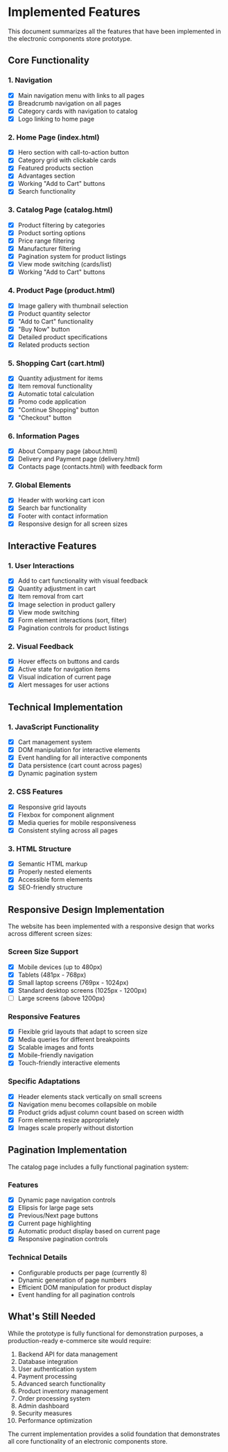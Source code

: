 # Implemented Features

This document summarizes all the features that have been implemented in the electronic components store prototype.

## Core Functionality

### 1. Navigation
- [x] Main navigation menu with links to all pages
- [x] Breadcrumb navigation on all pages
- [x] Category cards with navigation to catalog
- [x] Logo linking to home page

### 2. Home Page (index.html)
- [x] Hero section with call-to-action button
- [x] Category grid with clickable cards
- [x] Featured products section
- [x] Advantages section
- [x] Working "Add to Cart" buttons
- [x] Search functionality

### 3. Catalog Page (catalog.html)
- [x] Product filtering by categories
- [x] Product sorting options
- [x] Price range filtering
- [x] Manufacturer filtering
- [x] Pagination system for product listings
- [x] View mode switching (cards/list)
- [x] Working "Add to Cart" buttons

### 4. Product Page (product.html)
- [x] Image gallery with thumbnail selection
- [x] Product quantity selector
- [x] "Add to Cart" functionality
- [x] "Buy Now" button
- [x] Detailed product specifications
- [x] Related products section

### 5. Shopping Cart (cart.html)
- [x] Quantity adjustment for items
- [x] Item removal functionality
- [x] Automatic total calculation
- [x] Promo code application
- [x] "Continue Shopping" button
- [x] "Checkout" button

### 6. Information Pages
- [x] About Company page (about.html)
- [x] Delivery and Payment page (delivery.html)
- [x] Contacts page (contacts.html) with feedback form

### 7. Global Elements
- [x] Header with working cart icon
- [x] Search bar functionality
- [x] Footer with contact information
- [x] Responsive design for all screen sizes

## Interactive Features

### 1. User Interactions
- [x] Add to cart functionality with visual feedback
- [x] Quantity adjustment in cart
- [x] Item removal from cart
- [x] Image selection in product gallery
- [x] View mode switching
- [x] Form element interactions (sort, filter)
- [x] Pagination controls for product listings

### 2. Visual Feedback
- [x] Hover effects on buttons and cards
- [x] Active state for navigation items
- [x] Visual indication of current page
- [x] Alert messages for user actions

## Technical Implementation

### 1. JavaScript Functionality
- [x] Cart management system
- [x] DOM manipulation for interactive elements
- [x] Event handling for all interactive components
- [x] Data persistence (cart count across pages)
- [x] Dynamic pagination system

### 2. CSS Features
- [x] Responsive grid layouts
- [x] Flexbox for component alignment
- [x] Media queries for mobile responsiveness
- [x] Consistent styling across all pages

### 3. HTML Structure
- [x] Semantic HTML markup
- [x] Properly nested elements
- [x] Accessible form elements
- [x] SEO-friendly structure

## Responsive Design Implementation

The website has been implemented with a responsive design that works across different screen sizes:

### Screen Size Support
- [x] Mobile devices (up to 480px)
- [x] Tablets (481px - 768px)
- [x] Small laptop screens (769px - 1024px)
- [x] Standard desktop screens (1025px - 1200px)
- [ ] Large screens (above 1200px)

### Responsive Features
- [x] Flexible grid layouts that adapt to screen size
- [x] Media queries for different breakpoints
- [x] Scalable images and fonts
- [x] Mobile-friendly navigation
- [x] Touch-friendly interactive elements

### Specific Adaptations
- [x] Header elements stack vertically on small screens
- [x] Navigation menu becomes collapsible on mobile
- [x] Product grids adjust column count based on screen width
- [x] Form elements resize appropriately
- [x] Images scale properly without distortion

## Pagination Implementation

The catalog page includes a fully functional pagination system:

### Features
- [x] Dynamic page navigation controls
- [x] Ellipsis for large page sets
- [x] Previous/Next page buttons
- [x] Current page highlighting
- [x] Automatic product display based on current page
- [x] Responsive pagination controls

### Technical Details
- Configurable products per page (currently 8)
- Dynamic generation of page numbers
- Efficient DOM manipulation for product display
- Event handling for all pagination controls

## What's Still Needed

While the prototype is fully functional for demonstration purposes, a production-ready e-commerce site would require:

1. Backend API for data management
2. Database integration
3. User authentication system
4. Payment processing
5. Advanced search functionality
6. Product inventory management
7. Order processing system
8. Admin dashboard
9. Security measures
10. Performance optimization

The current implementation provides a solid foundation that demonstrates all core functionality of an electronic components store.